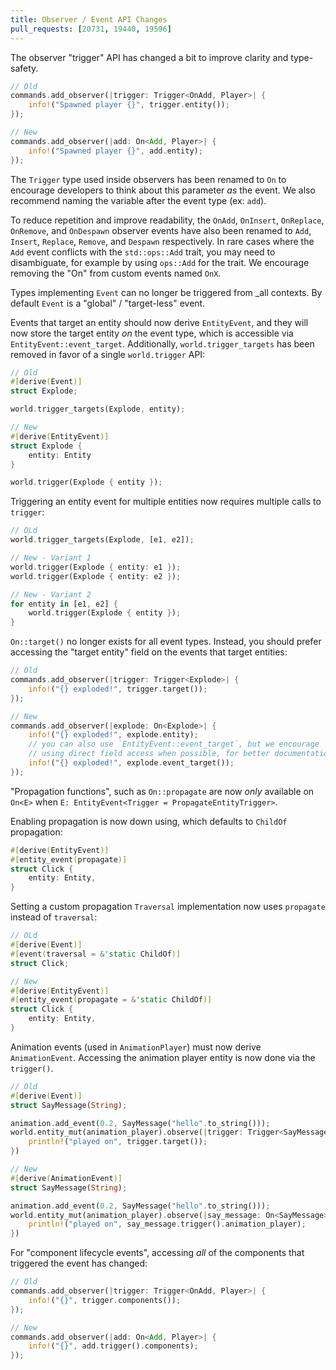```yaml
---
title: Observer / Event API Changes
pull_requests: [20731, 19440, 19596]
---
```


The observer "trigger" API has changed a bit to improve clarity and type-safety.

```rust
// Old
commands.add_observer(|trigger: Trigger<OnAdd, Player>| {
    info!("Spawned player {}", trigger.entity());
});

// New
commands.add_observer(|add: On<Add, Player>| {
    info!("Spawned player {}", add.entity);
});
```

The `Trigger` type used inside observers has been renamed to `On` to encourage developers to think about this parameter _as_ the event. We also recommend naming the variable after the event type (ex: `add`).

To reduce repetition and improve readability, the `OnAdd`, `OnInsert`, `OnReplace`, `OnRemove`, and `OnDespawn`
observer events have also been renamed to `Add`, `Insert`, `Replace`, `Remove`, and `Despawn` respectively.
In rare cases where the `Add` event conflicts with the `std::ops::Add` trait, you may need to disambiguate,
for example by using `ops::Add` for the trait. We encourage removing the "On" from custom events named `OnX`.

Types implementing `Event` can no longer be triggered from _all contexts. By default `Event` is a "global" / "target-less" event.

Events that target an entity should now derive `EntityEvent`, and they will now store the target entity _on_ the event type, which is accessible via `EntityEvent::event_target`. Additionally, `world.trigger_targets` has been removed in favor of a single `world.trigger` API:

```rust
// Old
#[derive(Event)]
struct Explode;

world.trigger_targets(Explode, entity);

// New
#[derive(EntityEvent)]
struct Explode {
    entity: Entity
}

world.trigger(Explode { entity });
```

Triggering an entity event for multiple entities now requires multiple calls to `trigger`:

```rust
// OLd
world.trigger_targets(Explode, [e1, e2]);

// New - Variant 1
world.trigger(Explode { entity: e1 });
world.trigger(Explode { entity: e2 });

// New - Variant 2
for entity in [e1, e2] {
    world.trigger(Explode { entity });
}
```

`On::target()` no longer exists for all event types. Instead, you should prefer accessing the "target entity" field on the events that target entities:

```rust
// Old
commands.add_observer(|trigger: Trigger<Explode>| {
    info!("{} exploded!", trigger.target());
});

// New
commands.add_observer(|explode: On<Explode>| {
    info!("{} exploded!", explode.entity);
    // you can also use `EntityEvent::event_target`, but we encourage
    // using direct field access when possible, for better documentation and clarity.
    info!("{} exploded!", explode.event_target());
});
```

"Propagation functions", such as `On::propagate` are now _only_ available on `On<E>` when `E: EntityEvent<Trigger = PropagateEntityTrigger>`.

Enabling propagation is now down using, which defaults to `ChildOf` propagation:

```rust
#[derive(EntityEvent)]
#[entity_event(propagate)]
struct Click {
    entity: Entity,
}
```

Setting a custom propagation `Traversal` implementation now uses `propagate` instead of `traversal`:

```rust
// OLd
#[derive(Event)]
#[event(traversal = &'static ChildOf)]
struct Click;

// New
#[derive(EntityEvent)]
#[entity_event(propagate = &'static ChildOf)]
struct Click {
    entity: Entity,
}
```

Animation events (used in `AnimationPlayer`) must now derive `AnimationEvent`. Accessing the animation player entity is now done via the `trigger()`.

```rust
// Old
#[derive(Event)]
struct SayMessage(String);

animation.add_event(0.2, SayMessage("hello".to_string()));
world.entity_mut(animation_player).observe(|trigger: Trigger<SayMessage>| {
    println!("played on", trigger.target());
})

// New
#[derive(AnimationEvent)]
struct SayMessage(String);

animation.add_event(0.2, SayMessage("hello".to_string()));
world.entity_mut(animation_player).observe(|say_message: On<SayMessage>| {
    println!("played on", say_message.trigger().animation_player);
})
```

For "component lifecycle events", accessing _all_ of the components that triggered the event has changed:

```rust
// Old
commands.add_observer(|trigger: Trigger<OnAdd, Player>| {
    info!("{}", trigger.components());
});

// New
commands.add_observer(|add: On<Add, Player>| {
    info!("{}", add.trigger().components);
});
```
